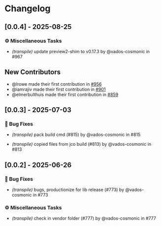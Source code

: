 # Changelog

## [0.0.4] - 2025-08-25

### ⚙️ Miscellaneous Tasks

* *(transpile)* update preview2-shim to v0.17.3 by @vados-cosmonic in #967



## New Contributors
* @lrowe made their first contribution in [#956](https://github.com/bytecodealliance/jco/pull/956)
* @iamrajiv made their first contribution in [#901](https://github.com/bytecodealliance/jco/pull/901)
* @elmerbulthuis made their first contribution in [#859](https://github.com/bytecodealliance/jco/pull/859)


## [0.0.3] - 2025-07-03

### 🐛 Bug Fixes

* *(transpile)* pack build cmd (#815) by @vados-cosmonic in #815

* *(transpile)* copied files from jco build (#813) by @vados-cosmonic in #813




## [0.0.2] - 2025-06-26

### 🐛 Bug Fixes

* *(transpile)* bugs, productionize for lib release (#773) by @vados-cosmonic in #773


### ⚙️ Miscellaneous Tasks

* *(transpile)* check in vendor folder (#777) by @vados-cosmonic in #777

